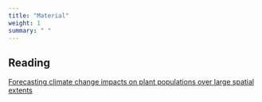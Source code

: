 ```yaml
---
title: "Material"
weight: 1
summary: " "
---
```


## Reading

[Forecasting climate change impacts on plant populations over large spatial extents](https://doi.org/10.1002/ecs2.1525)
